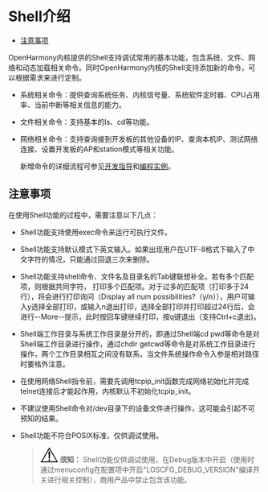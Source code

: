 # Shell介绍<a name="ZH-CN_TOPIC_0000001053967735"></a>

-   [注意事项](#section12298165312328)

OpenHarmony内核提供的Shell支持调试常用的基本功能，包含系统、文件、网络和动态加载相关命令。同时OpenHarmony内核的Shell支持添加新的命令，可以根据需求来进行定制。

-   系统相关命令：提供查询系统任务、内核信号量、系统软件定时器、CPU占用率、当前中断等相关信息的能力。

-   文件相关命令：支持基本的ls、cd等功能。

-   网络相关命令：支持查询接到开发板的其他设备的IP、查询本机IP、测试网络连接、设置开发板的AP和station模式等相关功能。

    新增命令的详细流程可参见[开发指导](kernel-lite-small-shell-guide.md)和[编程实例](kernel-lite-small-shell-sample.md)。


## 注意事项<a name="section12298165312328"></a>

在使用Shell功能的过程中，需要注意以下几点：

-   Shell功能支持使用exec命令来运行可执行文件。
-   Shell功能支持默认模式下英文输入。如果出现用户在UTF-8格式下输入了中文字符的情况，只能通过回退三次来删除。

-   Shell功能支持shell命令、文件名及目录名的Tab键联想补全。若有多个匹配项，则根据共同字符， 打印多个匹配项。对于过多的匹配项（打印多于24行），将会进行打印询问（Display  all num  possibilities?（y/n）），用户可输入y选择全部打印，或输入n退出打印，选择全部打印并打印超过24行后，会进行--More--提示，此时按回车键继续打印，按q键退出（支持Ctrl+c退出\)。

-   Shell端工作目录与系统工作目录是分开的，即通过Shell端cd  pwd等命令是对Shell端工作目录进行操作，通过chdir getcwd等命令是对系统工作目录进行操作，两个工作目录相互之间没有联系。当文件系统操作命令入参是相对路径时要格外注意。

-   在使用网络Shell指令前，需要先调用tcpip\_init函数完成网络初始化并完成telnet连接后才能起作用，内核默认不初始化tcpip\_init。

-   不建议使用Shell命令对/dev目录下的设备文件进行操作，这可能会引起不可预知的结果。

-   Shell功能不符合POSIX标准，仅供调试使用。

    >![](../public_sys-resources/icon-notice.gif) **须知：** 
    >Shell功能仅供调试使用，在Debug版本中开启（使用时通过menuconfig在配置项中开启"LOSCFG\_DEBUG\_VERSION"编译开关进行相关控制），商用产品中禁止包含该功能。


